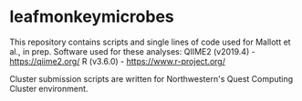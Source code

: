 # leafmonkeymicrobes

This repository contains scripts and single lines of code used for Mallott et al., in prep. Software used for these analyses:
QIIME2 (v2019.4) - https://qiime2.org/
R (v3.6.0) - https://www.r-project.org/

Cluster submission scripts are written for Northwestern's Quest Computing Cluster environment.
